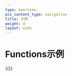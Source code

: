 ```yaml
---
type: overview
pcx_content_type: navigation
title: 示例
weight: 4
layout: wide
---
```


# Functions示例


{{<directory-listing>}}